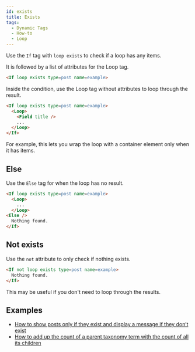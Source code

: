 ```yaml
---
id: exists
title: Exists
tags:
  - Dynamic Tags
  - How-to
  - Loop
---
```


Use the `If` tag with `loop exists` to check if a loop has any items.

It is followed by a list of attributes for the Loop tag.

```html
<If loop exists type=post name=example>
```

Inside the condition, use the Loop tag without attributes to loop through the result.

```html
<If loop exists type=post name=example>
  <Loop>
    <Field title />
    ...
  </Loop>
</If>
```

For example, this lets you wrap the loop with a container element only when it has items.

## Else

Use the `Else` tag for when the loop has no result.

```html
<If loop exists type=post name=example>
  <Loop>
    ...
  </Loop>
<Else />
  Nothing found.
</If>
```

## Not exists

Use the `not` attribute to only check if nothing exists.

```html
<If not loop exists type=post name=example>
  Nothing found.
</If>
```

This may be useful if you don't need to loop through the results.

## Examples

- [How to show posts only if they exist and display a message if they don’t exist](/how-to/no-posts-found-conditional)
- [How to add up the count of a parent taxonomy term with the count of all its children](/how-to/count-hierarchical-terms)